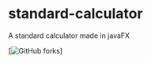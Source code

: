 # standard-calculator
A standard calculator made in javaFX

[![GitHub forks](https://img.shields.io/github/forks/nacersalaheddine/standard-calculator.svg?label=Forks&style=social)]

